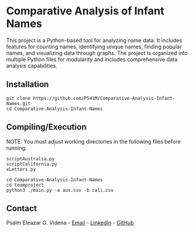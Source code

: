 
# Comparative Analysis of Infant Names
This project is a Python-based tool for analyzing name data. It includes features for counting names, identifying unique names, finding popular names, and visualizing data through graphs. The project is organized into multiple Python files for modularity and includes comprehensive data analysis capabilities.

## Installation

```
git clone https://github.com/P541M/Comparative-Analysis-Infant-Names.git
cd Comparative-Analysis-Infant-Names
```

## Compiling/Execution
NOTE: You must adjust working directories in the following files before running.
```
scriptAustralia.py
scriptCalifornia.py
xLetters.py
```
```
cd Comparative-Analysis-Infant-Names
cd teamproject
python3 ./main.py -a aus.csv -b cali.csv
```

## Contact
Psalm Eleazar G. Videna - [Email](mailto:videna.psalmeleazar@gmail.com) - [LinkedIn](https://www.linkedin.com/in/pevidena/) - [GitHub](https://github.com/P541M)
